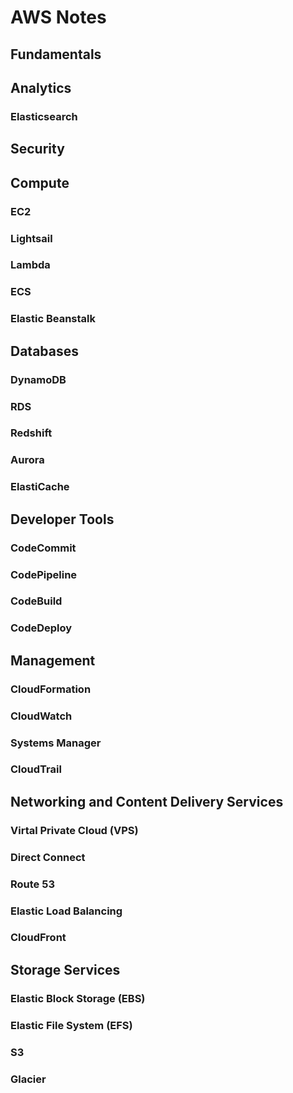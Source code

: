 # AWS Notes

## Fundamentals

## Analytics

### Elasticsearch

## Security

## Compute

### EC2

### Lightsail

### Lambda

### ECS

### Elastic Beanstalk

## Databases

### DynamoDB

### RDS

### Redshift

### Aurora

### ElastiCache

## Developer Tools

### CodeCommit

### CodePipeline

### CodeBuild

### CodeDeploy

## Management

### CloudFormation

### CloudWatch

### Systems Manager

### CloudTrail

## Networking and Content Delivery Services

### Virtal Private Cloud (VPS)

### Direct Connect

### Route 53

### Elastic Load Balancing

### CloudFront

## Storage Services

### Elastic Block Storage (EBS)

### Elastic File System (EFS)

### S3

### Glacier
